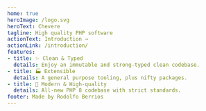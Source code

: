 ```yaml
---
home: true
heroImage: /logo.svg
heroText: Chevere
tagline: High quality PHP software
actionText: Introduction →
actionLink: /introduction/
features:
- title: ✨ Clean & Typed
  details: Enjoy an immutable and strong-typed clean codebase.
- title: 🏭 Extensible
  details: A general purpose tooling, plus nifty packages.
- title: 💎 Modern & High-quality
  details: All-new PHP 8 codebase with strict standards.
footer: Made by Rodolfo Berrios
---
```

